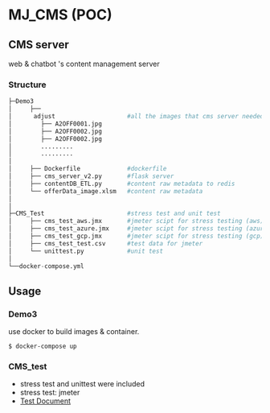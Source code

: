 # MJ_CMS (POC)

## CMS server
web & chatbot 's content management server 

### Structure
```python
├─Demo3
│     ├──
│      adjust                    #all the images that cms server needed
│        ├── A2OFF0001.jpg
│        ├── A2OFF0002.jpg
│        ├── A2OFF0002.jpg
│        .........
│        .........
│
│     ├── Dockerfile             #dockerfile
│     ├── cms_server_v2.py       #flask server
│     ├── contentDB_ETL.py       #content raw metadata to redis
│     └── offerData_image.xlsm   #content raw metadata
│
│
├─CMS_Test                       #stress test and unit test 
│     ├── cms_test_aws.jmx       #jmeter scipt for stress testing (aws)
│     ├── cms_test_azure.jmx     #jmeter scipt for stress testing (azure)
│     ├── cms_test_gcp.jmx       #jmeter scipt for stress testing (gcp)
│     ├── cms_test_test.csv      #test data for jmeter
│     └── unittest.py            #unit test
│
└──docker-compose.yml
```

## Usage
### Demo3 
use docker to build images & container.
``` 
$ docker-compose up
```

### CMS_test
* stress test and unittest were included
* stress test: jmeter 
* [Test Document](https://hackmd.io/KwDgnA7ApgTADAQwLQCMJxUgLHAZrpBSKVAZjgBMwA2aimU6qIA=)
